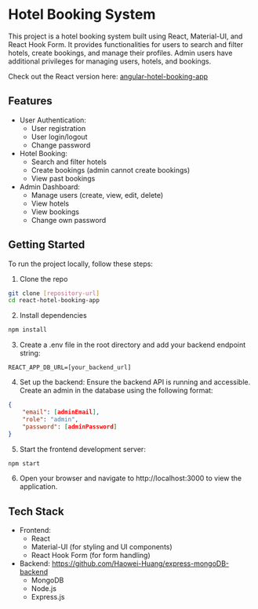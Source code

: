 # Hotel Booking System

This project is a hotel booking system built using React, Material-UI, and React Hook Form. It provides functionalities for users to search and filter hotels, create bookings, and manage their profiles. Admin users have additional privileges for managing users, hotels, and bookings.

Check out the React version here: [angular-hotel-booking-app](https://github.com/Haowei-Huang/angular-hotel-booking-app)

## Features

- User Authentication:
    - User registration
    - User login/logout
    - Change password
- Hotel Booking:
    - Search and filter hotels
    - Create bookings (admin cannot create bookings)
    - View past bookings
- Admin Dashboard:
    - Manage users (create, view, edit, delete)
    - View hotels
    - View bookings
    - Change own password

## Getting Started
To run the project locally, follow these steps:
1. Clone the repo
``` bash
git clone [repository-url]
cd react-hotel-booking-app
```
2. Install dependencies
``` bash
npm install
```
3. Create a .env file in the root directory and add your backend endpoint string:
```env
REACT_APP_DB_URL=[your_backend_url]
```
4. Set up the backend:
Ensure the backend API is running and accessible.
Create an admin in the database using the following format:
``` json
{
    "email": [adminEmail],
    "role": "admin",
    "password": [adminPassword]
}
```
5. Start the frontend development server:
``` bash
npm start
```
6. Open your browser and navigate to http://localhost:3000 to view the application.

## Tech Stack
- Frontend:
    - React
    - Material-UI (for styling and UI components)
    - React Hook Form (for form handling)
- Backend: https://github.com/Haowei-Huang/express-mongoDB-backend
    - MongoDB
    - Node.js
    - Express.js
